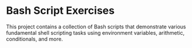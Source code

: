 # Bash Script Exercises

This project contains a collection of Bash scripts that demonstrate various fundamental shell scripting tasks using environment variables, arithmetic, conditionals, and more.

